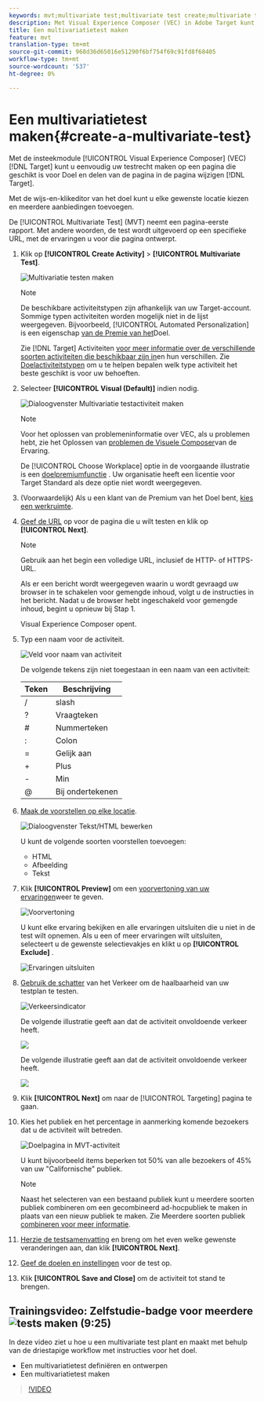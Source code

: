 ```yaml
---
keywords: mvt;multivariate test;multivariate test create;multivariate test creating;mvt create;mvt creating;mvt how;multivariate test how
description: Met Visual Experience Composer (VEC) in Adobe Target kunt u gemakkelijk een Multivariate Test (MVT) maken op een pagina die geschikt is voor Doel en delen van de pagina binnen Doel wijzigen.
title: Een multivariatietest maken
feature: mvt
translation-type: tm+mt
source-git-commit: 968d36d65016e51290f6bf754f69c91fd8f68405
workflow-type: tm+mt
source-wordcount: '537'
ht-degree: 0%

---
```



# Een multivariatietest maken{#create-a-multivariate-test}

Met de insteekmodule [!UICONTROL Visual Experience Composer] (VEC) [!DNL Target] kunt u eenvoudig uw testrecht maken op een pagina die geschikt is voor Doel en delen van de pagina in de pagina wijzigen [!DNL Target].

Met de wijs-en-klikeditor van het doel kunt u elke gewenste locatie kiezen en meerdere aanbiedingen toevoegen.

De [!UICONTROL Multivariate Test] (MVT) neemt een pagina-eerste rapport. Met andere woorden, de test wordt uitgevoerd op een specifieke URL, met de ervaringen u voor die pagina ontwerpt.

1. Klik op **[!UICONTROL Create Activity]** > **[!UICONTROL Multivariate Test]**.

   ![Multivariatie testen maken](/help/c-activities/c-multivariate-testing/t-create-multivariate-test/assets/create-multivariate.png)

   >[!NOTE]
   >
   >De beschikbare activiteitstypen zijn afhankelijk van uw Target-account. Sommige typen activiteiten worden mogelijk niet in de lijst weergegeven. Bijvoorbeeld, [!UICONTROL Automated Personalization] is een eigenschap [van de Premie van het](/help/c-intro/intro.md#premium)Doel.
   >
   >Zie [!DNL Target] Activiteiten [voor meer informatie over de verschillende soorten activiteiten die beschikbaar zijn in](/help/c-activities/activities.md#concept_D317A95A1AB54674BA7AB65C7985BA03)en hun verschillen. Zie [Doelactiviteitstypen](/help/c-activities/target-activities-guide.md) om u te helpen bepalen welk type activiteit het beste geschikt is voor uw behoeften.

1. Selecteer **[!UICONTROL Visual (Default)]** indien nodig.

   ![Dialoogvenster Multivariatie testactiviteit maken](/help/c-activities/c-multivariate-testing/t-create-multivariate-test/assets/create-mvt-dialog.png)

   >[!NOTE]
   >
   >Voor het oplossen van problemeninformatie over VEC, als u problemen hebt, zie het Oplossen van [problemen de Visuele Composer](/help/c-experiences/c-visual-experience-composer/r-troubleshoot-composer/troubleshoot-composer.md)van de Ervaring.
   >
   >De [!UICONTROL Choose Workplace] optie in de voorgaande illustratie is een [doelpremiumfunctie](/help/c-intro/intro.md) . Uw organisatie heeft een licentie voor Target Standard als deze optie niet wordt weergegeven.

1. (Voorwaardelijk) Als u een klant van de Premium van het Doel bent, [kies een werkruimte](/help/administrating-target/c-user-management/property-channel/property-channel.md).

1. [Geef de URL](/help/c-activities/c-multivariate-testing/t-create-multivariate-test/url.md#concept_C12E4A85FF3B4E518E3110F6CF1AF9C0) op voor de pagina die u wilt testen en klik op **[!UICONTROL Next]**.

   >[!NOTE]
   >
   >Gebruik aan het begin een volledige URL, inclusief de HTTP- of HTTPS-URL.

   Als er een bericht wordt weergegeven waarin u wordt gevraagd uw browser in te schakelen voor gemengde inhoud, volgt u de instructies in het bericht. Nadat u de browser hebt ingeschakeld voor gemengde inhoud, begint u opnieuw bij Stap 1.

   Visual Experience Composer opent.

1. Typ een naam voor de activiteit.

   ![Veld voor naam van activiteit](/help/c-activities/c-multivariate-testing/t-create-multivariate-test/assets/activityname.png)

   De volgende tekens zijn niet toegestaan in een naam van een activiteit:

   | Teken | Beschrijving |
   |--- |--- |
   | / | slash |
   | ? | Vraagteken |
   | # | Nummerteken |
   | : | Colon |
   | = | Gelijk aan |
   | + | Plus |
   | - | Min |
   | @ | Bij ondertekenen |

1. [Maak de voorstellen op elke locatie](/help/c-activities/c-multivariate-testing/t-create-multivariate-test/add-offers.md#concept_DCE6B45C30F7419B8EC17AFDEE8D8AA6).

   ![Dialoogvenster Tekst/HTML bewerken](/help/c-activities/c-multivariate-testing/t-create-multivariate-test/assets/editoffers.png)

   U kunt de volgende soorten voorstellen toevoegen:

   * HTML
   * Afbeelding
   * Tekst

1. Klik **[!UICONTROL Preview]** om een [voorvertoning van uw ervaringen](/help/c-activities/c-multivariate-testing/t-create-multivariate-test/preview-experiences.md)weer te geven.

   ![Voorvertoning](/help/c-activities/c-multivariate-testing/t-create-multivariate-test/assets/preview-mvt.png)

   U kunt elke ervaring bekijken en alle ervaringen uitsluiten die u niet in de test wilt opnemen. Als u een of meer ervaringen wilt uitsluiten, selecteert u de gewenste selectievakjes en klikt u op **[!UICONTROL Exclude]** .

   ![Ervaringen uitsluiten](/help/c-activities/c-multivariate-testing/t-create-multivariate-test/assets/preview-mvt-exclude.png)

1. [Gebruik de schatter](/help/c-activities/c-multivariate-testing/t-create-multivariate-test/traffic-estimator.md#task_71AA6922AFD447EA8C5E610A78ABA714) van het Verkeer om de haalbaarheid van uw testplan te testen.

   ![Verkeersindicator](/help/c-activities/c-multivariate-testing/t-create-multivariate-test/assets/mvt-traffic-indicator.png)

   De volgende illustratie geeft aan dat de activiteit onvoldoende verkeer heeft.

   ![](assets/estimator.png)

   De volgende illustratie geeft aan dat de activiteit onvoldoende verkeer heeft.

   ![](assets/estimator2.png)

1. Klik **[!UICONTROL Next]** om naar de [!UICONTROL Targeting] pagina te gaan.

1. Kies het publiek en het percentage in aanmerking komende bezoekers dat u de activiteit wilt betreden.

   ![Doelpagina in MVT-activiteit](/help/c-activities/c-multivariate-testing/t-create-multivariate-test/assets/mvt_audperc.png)

   U kunt bijvoorbeeld items beperken tot 50% van alle bezoekers of 45% van uw &quot;Californische&quot; publiek.

   >[!NOTE]
   >
   >Naast het selecteren van een bestaand publiek kunt u meerdere soorten publiek combineren om een gecombineerd ad-hocpubliek te maken in plaats van een nieuw publiek te maken. Zie Meerdere soorten publiek [combineren voor meer informatie](/help/c-target/combining-multiple-audiences.md#concept_A7386F1EA4394BD2AB72399C225981E5).

1. [Herzie de testsamenvatting](/help/c-activities/c-multivariate-testing/t-create-multivariate-test/test-summary.md#reference_971AB225963A4DC18EEB5B0E20F0A4A7) en breng om het even welke gewenste veranderingen aan, dan klik **[!UICONTROL Next]**.

1. [Geef de doelen en instellingen](/help/c-activities/c-multivariate-testing/t-create-multivariate-test/goals-and-settings.md#reference_B25389FD6F3A4989801E740364B089CC) voor de test op.

1. Klik **[!UICONTROL Save and Close]** om de activiteit tot stand te brengen.

## Trainingsvideo: Zelfstudie-badge voor meerdere ![tests maken (9:25)](/help/assets/tutorial.png)

In deze video ziet u hoe u een multivariate test plant en maakt met behulp van de driestapige workflow met instructies voor het doel.

* Een multivariatietest definiëren en ontwerpen
* Een multivariatietest maken

>[!VIDEO](https://video.tv.adobe.com/v/17395)
